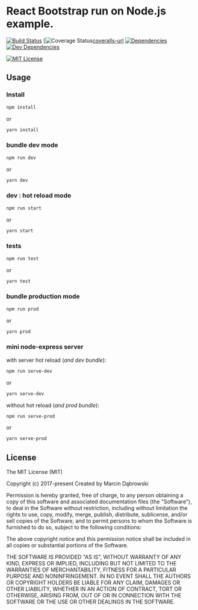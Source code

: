 React Bootstrap run on Node.js example.
==========
    
[![Build Status][travis-image]][travis-url]
[![Coverage Status][coveralls-image][coveralls-url]
[![Dependencies][dependecies-image]][dependecies-url]
[![Dev Dependencies][dependecies-dev-image]][dependecies-dev-url]

[![MIT License][license-image]][license-url]

## Usage

### Install

```bash
npm install
```
or 

```bash
yarn install
```

### bundle dev mode

```bash
npm run dev
```
or 

```bash
yarn dev
```

### dev : hot reload mode

```bash
npm run start
```
or 

```bash
yarn start
```

### tests

```bash
npm run test
```
or 

```bash
yarn test
```

### bundle production mode


```bash
npm run prod
```
or 

```bash
yarn prod
```

### mini node-express server

with server hot reload (*and dev bundle*):
```bash
npm run serve-dev
```
or 

```bash
yarn serve-dev
```

without hot reload (*and prod bundle*):
```bash
npm run serve-prod
```
or 

```bash
yarn serve-prod
```

## License

The MIT License (MIT)

Copyright (c) 2017-present
Created by Marcin Dąbrowski

Permission is hereby granted, free of charge, to any person obtaining a copy of this software and associated documentation files (the "Software"), to deal in the Software without restriction, including without limitation the rights to use, copy, modify, merge, publish, distribute, sublicense, and/or sell copies of the Software, and to permit persons to whom the Software is furnished to do so, subject to the following conditions:

The above copyright notice and this permission notice shall be included in all copies or substantial portions of the Software.

THE SOFTWARE IS PROVIDED "AS IS", WITHOUT WARRANTY OF ANY KIND, EXPRESS OR IMPLIED, INCLUDING BUT NOT LIMITED TO THE WARRANTIES OF MERCHANTABILITY, FITNESS FOR A PARTICULAR PURPOSE AND NONINFRINGEMENT. IN NO EVENT SHALL THE AUTHORS OR COPYRIGHT HOLDERS BE LIABLE FOR ANY CLAIM, DAMAGES OR OTHER LIABILITY, WHETHER IN AN ACTION OF CONTRACT, TORT OR OTHERWISE, ARISING FROM, OUT OF OR IN CONNECTION WITH THE SOFTWARE OR THE USE OR OTHER DEALINGS IN THE SOFTWARE.


[travis-image]:https://img.shields.io/travis/marcindabrowski/node-react-bootstrap-example.svg?style=plastic
[travis-url]:https://travis-ci.org/marcindabrowski/node-react-bootstrap-example

[coveralls-image]:https://coveralls.io/repos/github/marcindabrowski/node-react-bootstrap-example/badge.svg?branch=master
[coveralls-url]:https://coveralls.io/github/marcindabrowski/node-react-bootstrap-example?branch=master

[dependecies-image]:https://img.shields.io/david/marcindabrowski/node-react-bootstrap-example.svg?style=plastic
[dependecies-url]:https://david-dm.org/marcindabrowski/node-react-bootstrap-example

[dependecies-dev-image]:https://img.shields.io/david/dev/marcindabrowski/node-react-bootstrap-example.svg?style=plastic
[dependecies-dev-url]:https://david-dm.org/marcindabrowski/node-react-bootstrap-example?type=dev

[license-image]:https://img.shields.io/github/license/mashape/apistatus.svg?style=plastic
[license-url]:LICENSE.txt
